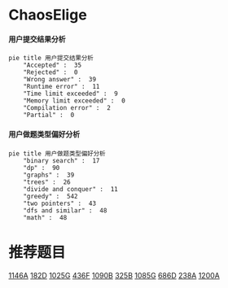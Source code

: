 # ChaosElige

<!-- tabs:start -->



#### **用户提交结果分析**

```mermaid
pie title 用户提交结果分析
    "Accepted" :  35
    "Rejected" :  0
    "Wrong answer" :  39
    "Runtime error" :  11
    "Time limit exceeded" :  9
    "Memory limit exceeded" :  0
    "Compilation error" :  2
    "Partial" :  0
```

#### **用户做题类型偏好分析**

```mermaid
pie title 用户做题类型偏好分析
    "binary search" :  17
    "dp" :  90
    "graphs" :  39
    "trees" :  26
    "divide and conquer" :  11
    "greedy" :  542
    "two pointers" :  43
    "dfs and similar" :  48
    "math" :  48
```



<!-- tabs:end -->
# 推荐题目
[1146A](https://codeforces.com/contest/1146/problem/A)
[182D](https://codeforces.com/contest/182/problem/D)
[1025G](https://codeforces.com/contest/1025/problem/G)
[436F](https://codeforces.com/contest/436/problem/F)
[1090B](https://codeforces.com/contest/1090/problem/B)
[325B](https://codeforces.com/contest/325/problem/B)
[1085G](https://codeforces.com/contest/1085/problem/G)
[686D](https://codeforces.com/contest/686/problem/D)
[238A](https://codeforces.com/contest/238/problem/A)
[1200A](https://codeforces.com/contest/1200/problem/A)
